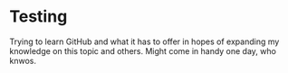 # Testing
Trying to learn GitHub and what it has to offer in hopes of expanding my knowledge on this topic and others.
Might come in handy one day, who knwos.
